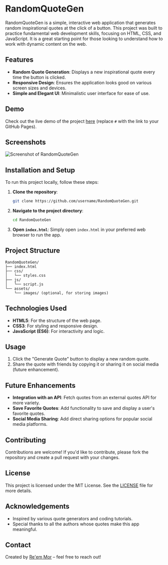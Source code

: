 
# RandomQuoteGen

RandomQuoteGen is a simple, interactive web application that generates random inspirational quotes at the click of a button. This project was built to practice fundamental web development skills, focusing on HTML, CSS, and JavaScript. It is a great starting point for those looking to understand how to work with dynamic content on the web.

## Features
- **Random Quote Generation**: Displays a new inspirational quote every time the button is clicked.
- **Responsive Design**: Ensures the application looks good on various screen sizes and devices.
- **Simple and Elegant UI**: Minimalistic user interface for ease of use.

## Demo
Check out the live demo of the project [here](#) (replace `#` with the link to your GitHub Pages).

## Screenshots
![Screenshot of RandomQuoteGen](path/to/screenshot.png)

## Installation and Setup
To run this project locally, follow these steps:

1. **Clone the repository**:
   ```bash
   git clone https://github.com/username/RandomQuoteGen.git
   ```
2. **Navigate to the project directory**:
   ```bash
   cd RandomQuoteGen
   ```
3. **Open `index.html`**:
   Simply open `index.html` in your preferred web browser to run the app.

## Project Structure
```
RandomQuoteGen/
├── index.html
├── css/
│   └── styles.css
├── js/
│   └── script.js
└── assets/
    └── images/ (optional, for storing images)
```

## Technologies Used
- **HTML5**: For the structure of the web page.
- **CSS3**: For styling and responsive design.
- **JavaScript (ES6)**: For interactivity and logic.

## Usage
1. Click the "Generate Quote" button to display a new random quote.
2. Share the quote with friends by copying it or sharing it on social media (future enhancement).

## Future Enhancements
- **Integration with an API**: Fetch quotes from an external quotes API for more variety.
- **Save Favorite Quotes**: Add functionality to save and display a user's favorite quotes.
- **Social Media Sharing**: Add direct sharing options for popular social media platforms.

## Contributing
Contributions are welcome! If you'd like to contribute, please fork the repository and create a pull request with your changes.

## License
This project is licensed under the MIT License. See the [LICENSE](LICENSE) file for more details.

## Acknowledgements
- Inspired by various quote generators and coding tutorials.
- Special thanks to all the authors whose quotes make this app meaningful.

## Contact
Created by [Re'em Mor](https://github.com/reem_mor) – feel free to reach out!
